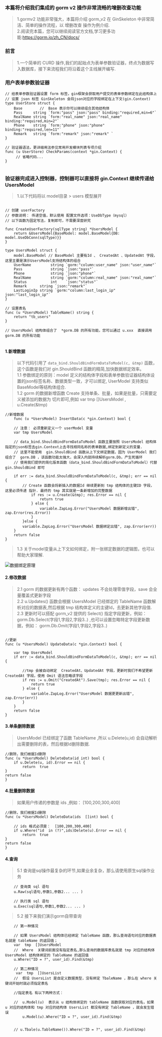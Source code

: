 ###  本篇将介绍我们集成的 gorm v2 操作非常流畅的增删改查功能    
> 1.gormv2 功能非常强大，本篇将介绍 gorm_v2 在 GinSkeleton 中非常简洁、简单的操作流程，以 增删改查 操作为例介绍.      
> 2.阅读完本篇，您可以继续阅读官方文档,学习更多功能:https://gorm.io/zh_CN/docs/    

###  前言  
> 1.一个简单的 CURD 操作,我们的起始点为表单参数验证器，终点为数据写入数据库，接下来流程我们将沿着这个主线展开编写.  

### 用户表单参数验证器  
```code  
// 给表单参数验证器设置 form 标签，gin框架会获取用户提交的表单参数绑定在此结构体上
// 设置 json 标签 GinSkeleton 会将json对应的字段绑定在上下文(gin.Context)
type UserStore struct {
	Base        //  Base 表示你可以继续组合其他结构体
	Pass     string `form:"pass" json:"pass" binding:"required,min=6"`
	RealName string `form:"real_name" json:"real_name" binding:"required,min=2"`
	Phone    string `form:"phone" json:"phone" binding:"required,len=11"`
	Remark   string `form:"remark" json:"remark" `
}

// 验证器语法，更详细用法参见常用开发模块列表专项介绍
func (u UserStore) CheckParams(context *gin.Context) {
     // 省略代码...
}


```

###  验证器完成进入控制器，控制器可以直接将 gin.Context 继续传递给 UsersModel
> 1.以下代码将以 model目录 > users 模型展开
```code  

// 创建 userFactory
// 参数说明： 传递空值，默认使用 配置文件选项：UseDbType（mysql）
// 以下函数为固定写法，复制即可，不需要深度研究  

func CreateUserFactory(sqlType string) *UsersModel {
	return &UsersModel{BaseModel: model.BaseModel{DB: model.UseDbConn(sqlType)}}
}

type UsersModel struct {
	model.BaseModel // BaseModel 主要有Id 、 CreatedAt 、UpdatedAt 字段，这里主要是演示UsersModel支持结构体的组合
	UserName         string `gorm:"column:user_name" json:"user_name"`
	Pass             string `json:"pass"`
	Phone            string `json:"phone"`
	RealName         string `gorm:"column:real_name" json:"real_name"`
	Status           int    `json:"status"`
	Remark      string `json:"remark"`
	LastLoginIp string `gorm:"column:last_login_ip" json:"last_login_ip"`
}

// 设置表名
func (u *UsersModel) TableName() string {
	return "tb_users"
}

// UsersModel 结构体组合了  *gorm.DB 的所有功能，您可以通过 u.xxx  直接调用 gorm.DB 的所有功能


```
    
####  1.新增数据  
> 以下代码引用了 `data_bind.ShouldBindFormDataToModel(c, &tmp)` 函数，这个函数是我们对 gin.ShouldBind 函数的精简,加快数据绑定效率。  
> 1.1 参数绑定的原则：model 定义的结构体字段和表单参数验证器结构体设置的json标签名称、数据类型一致，才可以绑定, UserModel 支持类似BaseModel等结构体组合.   
> 1.2 gorm 的数据新增函数 Create 支持单条、批量，如果是批量，只需要定义被添加的数据为 切片即可,例如  	var tmp []UsersModel ,    u.Create(&tmp)    

```code  
//新增数据
	func (u *UsersModel) InsertData(c *gin.Context) bool {
    
    // 注意： 必须重新定义一个 userModel 变量
	var tmp UsersModel
	
	// data_bind.ShouldBindFormDataToModel 函数主要按照 UsersModel 结构体指定的json标签去gin.Context上去寻找相同名称的表单数据,绑定到新定义的变量.
	// 这里不能使用  gin.ShouldBind 函数从上下文绑定数据，因为 UserModel 我们组合了  gorm.DB ，该函数功能太强大，会深入内部持续解析gorm.Db，产生死循环  
	// 使用我们提供的简化版本函数（data_bind.ShouldBindFormDataToModel）代替 gin.ShouldBind 即可   
	
	if err := data_bind.ShouldBindFormDataToModel(c, &tmp); err == nil {
		// Create 函数会将新插入的数据Id 继续更新到 tmp 结构体的主键ID 字段，这里必须传递 指针. 最终的 tmp 其实就是一条新增加的完整数据
			if res := u.Create(&tmp); res.Error == nil {
				return true
			} else {
				variable.ZapLog.Error("UsersModel 数据新增出错", zap.Error(res.Error))
			}
		}else {
		variable.ZapLog.Error("UsersModel 数据绑定出错", zap.Error(err))
	}
	return false
}

```
> 1.3 关于model变量从上下文如何绑定，附一张绑定数据的逻辑图，也可以帮助大家理解.  

![数据绑定原理](https://www.ginskeleton.com/images/bind_explain.png)

####  2.修改数据  
> 2.1 gorm 的数据更新有两个函数： updates 不会处理零值字段，save 会全量覆盖式更新字段    
> 2.2 u.Updates()  函数会根据 UsersModel 已经绑定的 TableName 函数解析对应的数据表,然后根据 tmp 结构体定义的主键Id，去更新其他字段值.    
> 2.3 更新时可以搭配 gorm_v2 提供的 Select() 指定字段更新，例如：gorm.Db.Select(字段1,字段2,字段3..) ,也可以设置忽略特定字段更新数据，例如： gorm.Db.Omit(字段1,字段2,字段3..)  
```code

//更新
func (u *UsersModel) UpdateData(c *gin.Context) bool {
	
	var tmp UsersModel
	if err := data_bind.ShouldBindFormDataToModel(c, &tmp); err == nil {
		
		//tmp 会被自动绑定  CreatedAt、UpdatedAt 字段，更新时我们不希望更新 CreatedAt 字段，使用 Omit 语法忽略该字段
		if res := u.Omit("CreatedAt").Save(tmp); res.Error == nil {
			return true
		} else {
			variable.ZapLog.Error("UsersModel 数据更更新出错", zap.Error(err))
		}
	}
	return false
}

```

####  3.单条删除数据  
> UsersModel 已经绑定了函数 TableName ,所以 u.Delete(u,id)  会自动解析出需要删除的表，然后根据Id删除数据.  

```code
//删除，我们根据Id删除
func (u *UsersModel) DeleteData(id int) bool {
    if u.Delete(u, id).Error == nil {
        return  true
}
return false
}

```

####  4.批量删除数据
> 如果用户传递的参数是  ids ,例如： [100,200,300,400]

```code
//删除，我们根据Id删除
func (u *UsersModel) DeleteData(ids  []int) bool {

    // ids 格式必须是：  [100,200,300,400]
    if u.Where("id  in (?)",ids)Delete(u).Error == nil {
        return  true
}
return false
}

```

####  4.查询 
> 5.1 查询是sql操作最复杂的环节,如果业余复杂，那么请使用原生sql操作业务
```code
    // 查询类 sql 语句
    u.Raw(sql语句,参数1,参数2... ... )

    // 执行类 sql 语句
    u.Exec(sql语句,参数1,参数2... ... )
```
> 5.2 接下来我们演示gorm自带查询     
```code
    // 第一种情况   

    // 如果 UsersModel 结构体已经绑定 TableName 函数，那么查询语句对应的数据表名就是 tableName 的返回值； 
    var  tmp  []UsersModel
    //  Where  关键词前面没有指定表名,那么查询的数据库表名就是 tmp 对应的结构体 UsersModel 结构体绑定的 TableName 的返回值
    u.Where("ID = ?", user_id).Find(&tmp)

    // 第二种情况  
     var  tmp  []UsersList
	//  假设 UsersList 是自定义数据类型，没有绑定 TbaleName ，那么在 where 关键词开始时就必须指定表名
	
	//指定表名 有以下两种方式：
	
	//  u.Model(u)  表示从 u 结构体绑定的 tableName 函数获取对应的表名，如果 u 对应的结构体和 tmp 对应的结构体 UsersList 都没有绑定 TableName ，就会发生错误  
        u.Model(u).Where("ID = ?", user_id).Find(&tmp)  
        
        
    // u.Tbale(u.TableName()).Where("ID = ?", user_id).Find(&tmp)

```
